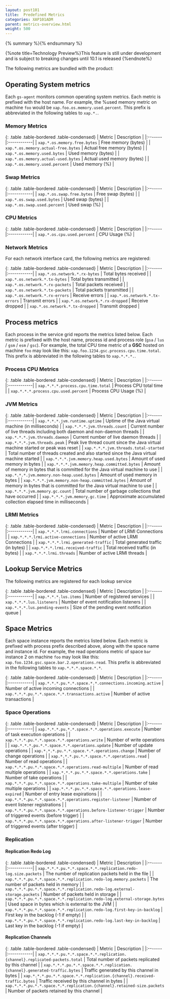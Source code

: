 ```yaml
---
layout: post101
title:  Predefined Metrics
categories: XAP101ADM
parent: metrics-overview.html
weight: 500
---
```


{% summary %}{% endsummary %}

{%note title=Technology Preview%}This feature is still under development and is subject to breaking changes until 10.1 is released {%endnote%}

The following metrics are bundled with the product:

## Operating System metrics

Each `gs-agent` monitors common operating system metrics. Each metric is prefixed with the host name. For example, the %used memory metric on machine `foo` would be `xap.foo.os.memory.used.percent`. This prefix is abbreviated in the following tables to `xap.*.`.

### Memory Metrics

{: .table .table-bordered .table-condensed}
| Metric | Description |
|:-------|:------------|
| `xap.*.os.memory.free.bytes` | Free memory (bytes) |
| `xap.*.os.memory.actual-free.bytes` | Actual free memory (bytes) |
| `xap.*.os.memory.used.bytes` | Used memory (bytes) |
| `xap.*.os.memory.actual-used.bytes` | Actual used memory (bytes) |
| `xap.*.os.memory.used.percent` | Used memory (%) |

### Swap Metrics

{: .table .table-bordered .table-condensed}
| Metric | Description |
|:-------|:------------|
| `xap.*.os.swap.free.bytes` | Free swap (bytes) |
| `xap.*.os.swap.used.bytes` | Used swap (bytes) |
| `xap.*.os.swap.used.percent` | Used swap (%) |

### CPU Metrics

{: .table .table-bordered .table-condensed}
| Metric | Description |
|:-------|:------------|
| `xap.*.os.cpu.used.percent` | CPU Usage (%) |

### Network Metrics

For each network interface card, the following metrics are registered:

{: .table .table-bordered .table-condensed}
| Metric | Description |
|:-------|:------------|
| `xap.*.os.network.*.rx-bytes` | Total bytes received |
| `xap.*.os.network.*.tx-bytes` | Total bytes transmitted |
| `xap.*.os.network.*.rx-packets` | Total packets received |
| `xap.*.os.network.*.tx-packets` | Total packets transmitted |
| `xap.*.os.network.*.rx-errors` | Receive errors |
| `xap.*.os.network.*.tx-errors` | Transmit errors |
| `xap.*.os.network.*.rx-dropped` | Receive dropped |
| `xap.*.os.network.*.tx-dropped` | Transmit dropped |

## Process metrics

Each process in the service grid reports the metrics listed below. Each metric is prefixed with the host name, process id and process role (`gsa` / `lus` / `gsm` / `esm` / `gsc`). For example, the total CPU time metric of a **GSC** hosted on machine `foo` may look like this: `xap.foo.1234.gsc.process.cpu.time.total`. This prefix is abbreviated in the following tables to `xap.*.*.*.`.

### Process CPU Metrics

{: .table .table-bordered .table-condensed}
| Metric | Description |
|:-------|:------------|
| `xap.*.*.*.process.cpu.time.total` | Process CPU total time |
| `xap.*.*.*.process.cpu.used.percent` | Process CPU Usage (%) |

### JVM Metrics

{: .table .table-bordered .table-condensed}
| Metric | Description |
|:-------|:------------|
| `xap.*.*.*.jvm.runtime.uptime` | Uptime of the Java virtual machine (in milliseconds) |
| `xap.*.*.*.jvm.threads.count` | Current number of live threads including both daemon and non-daemon threads |
| `xap.*.*.*.jvm.threads.daemon` | Current number of live daemon threads |
| `xap.*.*.*.jvm.threads.peak` | Peak live thread count since the Java virtual machine started or peak was reset |
| `xap.*.*.*.jvm.threads.total-started` | Total number of threads created and also started since the Java virtual machine started |
| `xap.*.*.*.jvm.memory.heap.used.bytes` | Amount of used memory in bytes |
| `xap.*.*.*.jvm.memory.heap.committed.bytes` | Amount of memory in bytes that is committed for the Java virtual machine to use |
| `xap.*.*.*.jvm.memory.non-heap.used.bytes` | Amount of used memory in bytes |
| `xap.*.*.*.jvm.memory.non-heap.committed.bytes` | Amount of memory in bytes that is committed for the Java virtual machine to use |
| `xap.*.*.*.jvm.memory.gc.count` | Total number of garbage collections that have occurred |
| `xap.*.*.*.jvm.memory.gc.time` | Approximate accumulated collection elapsed time in milliseconds |

### LRMI Metrics

{: .table .table-bordered .table-condensed}
| Metric | Description |
|:-------|:------------|
| `xap.*.*.*.lrmi.connections` | Number of LRMI Connections |
| `xap.*.*.*.lrmi.active-connections` | Number of active LRMI Connections |
| `xap.*.*.*.lrmi.generated-traffic` | Total generated traffic (in bytes) |
| `xap.*.*.*.lrmi.received-traffic` | Total received traffic (in bytes) |
| `xap.*.*.*.lrmi.threads` | Number of active LRMI threads |

## Lookup Service Metrics

The following metrics are registered for each lookup service

{: .table .table-bordered .table-condensed}
| Metric | Description |
|:-------|:------------|
| `xap.*.*.*.lus.items` | Number of registered services |
| `xap.*.*.*.lus.listeners` | Number of event notification listeners |
| `xap.*.*.*.lus.pending-events` | Size of the pending event notification queue |

## Space Metrics

Each space instance reports the metrics listed below. Each metric is prefixed with process prefix described above, along with the space name and instance id. For example, the read operations metric of space `bar` instance 2 on machine `foo` may look like this: `xap.foo.1234.gsc.space.bar.2.operations.read`. This prefix is abbreviated in the following tables to `xap.*.*.*.space.*.*`.

{: .table .table-bordered .table-condensed}
| Metric | Description |
|:-------|:------------|
| `xap.*.*.*.pu.*.*.space.*.*.connections.incoming.active` | Number of active incoming connections |
| `xap.*.*.*.pu.*.*.space.*.*.transactions.active` | Number of active transactions |

### Space Operations

{: .table .table-bordered .table-condensed}
| Metric | Description |
|:-------|:------------|
| `xap.*.*.*.pu.*.*.space.*.*.operations.execute` | Number of task execution operations |
| `xap.*.*.*.pu.*.*.space.*.*.operations.write` | Number of write operations |
| `xap.*.*.*.pu.*.*.space.*.*.operations.update`  | Number of update operations |
| `xap.*.*.*.pu.*.*.space.*.*.operations.change` | Number of change operations |
| `xap.*.*.*.pu.*.*.space.*.*.operations.read` | Number of read operations |
| `xap.*.*.*.pu.*.*.space.*.*.operations.read-multiple` | Number of read multiple operations |
| `xap.*.*.*.pu.*.*.space.*.*.operations.take` | Number of take operations |
| `xap.*.*.*.pu.*.*.space.*.*.operations.take-multiple` | Number of take multiple operations |
| `xap.*.*.*.pu.*.*.space.*.*.operations.lease-expired` | Number of entry lease expirations |
| `xap.*.*.*.pu.*.*.space.*.*.operations.register-listener` | Number of event listener registrations |
| `xap.*.*.*.pu.*.*.space.*.*.operations.before-listener-trigger` | Number of triggered events (before trigger) |
| `xap.*.*.*.pu.*.*.space.*.*.operations.after-listener-trigger` | Number of triggered events (after trigger) |

### Replication

#### Replication Redo Log

{: .table .table-bordered .table-condensed}
| Metric | Description |
|:-------|:------------|
| `xap.*.*.*.pu.*.*.space.*.*.replication.redo-log.size.packets` | The number of replication packets held in the file |
| `xap.*.*.*.pu.*.*.space.*.*.replication.redo-log.memory.packets` | The number of packets held in memory |
| `xap.*.*.*.pu.*.*.space.*.*.replication.redo-log.external-storage.packets` | Number of packets held in storage |
| `xap.*.*.*.pu.*.*.space.*.*.replication.redo-log.external-storage.bytes` | Used space in bytes which is external to the JVM |
| `xap.*.*.*.pu.*.*.space.*.*.replication.redo-log.first-key-in-backlog` | First key in the backlog (-1 if empty) |
| `xap.*.*.*.pu.*.*.space.*.*.replication.redo-log.last-key-in-backlog` | Last key in the backlog (-1 if empty) |

#### Replication Channels

{: .table .table-bordered .table-condensed}
| Metric | Description |
|:-------|:------------|
| `xap.*.*.*.pu.*.*.space.*.*.replication.{channel}.replicated-packets.total` | Total number of packets replicated by this channel |
| `xap.*.*.*.pu.*.*.space.*.*.replication.{channel}.generated-traffic.bytes` | Traffic generated by this channel in bytes |
| `xap.*.*.*.pu.*.*.space.*.*.replication.{channel}.received-traffic.bytes` | Traffic received by this channel in bytes |
| `xap.*.*.*.pu.*.*.space.*.*.replication.{channel}.retained-size.packets` | Number of packets retained by this channel |

